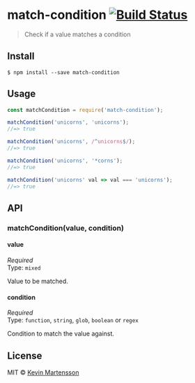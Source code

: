 # match-condition [![Build Status](https://travis-ci.org/kevva/match-condition.svg?branch=master)](https://travis-ci.org/kevva/match-condition)

> Check if a value matches a condition


## Install

```
$ npm install --save match-condition
```


## Usage

```js
const matchCondition = require('match-condition');

matchCondition('unicorns', 'unicorns');
//=> true

matchCondition('unicorns', /^unicorns$/);
//=> true

matchCondition('unicorns', '*corns');
//=> true

matchCondition('unicorns' val => val === 'unicorns');
//=> true
```


## API

### matchCondition(value, condition)

#### value

*Required*<br>
Type: `mixed`

Value to be matched.

#### condition

*Required*<br>
Type: `function`, `string`, `glob`, `boolean` or `regex`

Condition to match the value against.


## License

MIT © [Kevin Martensson](http://github.com/kevva)
